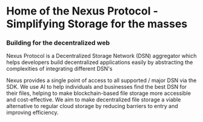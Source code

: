 # Home of the Nexus Protocol - Simplifying Storage for the masses

### Building for the decentralized web

Nexus Protocol is a Decentralized Storage Network (DSN) aggregator which helps developers build decentralized applications easily by abstracting the complexities of integrating different DSN's

Nexus provides a single point of access to all supported / major DSN via the SDK. We use AI to help individuals and businesses find the best DSN for their files, helping to make blockchain-based file storage more accessible and cost-effective. We aim to make decentralized file storage a viable alternative to regular cloud storage by reducing barriers to entry and improving efficiency.


